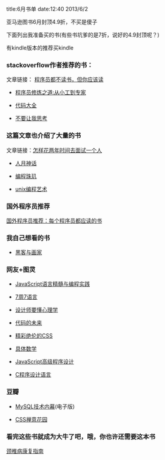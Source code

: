 ﻿title:6月书单
date:12:40 2013/6/2

亚马逊图书6月封顶4.9折，不买是傻子

下面列出我准备买的书(有些书坑爹的是7折，说好的4.9封顶呢？)

有kindle版本的推荐买kindle

### stackoverflow作者推荐的书：

文章链接： [程序员都不读书，但你应该读](http://www.aqee.net/programmers-dont-read-books-but-you-should/) 

- [程序员修炼之道:从小工到专家](http://www.amazon.cn/gp/product/B004GV08CY/ref=as_li_ss_tl?ie=UTF8&camp=536&creative=3132&creativeASIN=B004GV08CY&linkCode=as2&tag=aqee-23)

- [代码大全](http://www.amazon.cn/gp/product/B0061XKRXA/ref=ox_sc_act_title_1?ie=UTF8&psc=1&smid=A1AJ19PSB66TG)

- [不要让我思考](http://www.amazon.cn/gp/product/B0011BTJV8/ref=ox_sc_act_title_2?ie=UTF8&psc=1&smid=A1AJ19PSB66TGU)

### 这篇文章也介绍了大量的书

文章链接：[怎样花两年时间去面试一个人](http://mindhacks.cn/2011/11/04/how-to-interview-a-person-for-two-years/)

- [人月神话]( http://www.amazon.cn/%E4%BA%BA%E6%9C%88%E7%A5%9E%E8%AF%9D-%E5%BC%97%E9%9B%B7%E5%BE%B7%E9%87%8C%E5%85%8B%C2%B7%E5%B8%83%E9%B2%81%E5%85%8B%E6%96%AF/dp/B0011C2P7W/ref=sr_1_1?s=books&ie=UTF8&qid=1370148837&sr=1-1&keywords=%E4%BA%BA%E6%9C%88%E7%A5%9E%E8%AF%9D)

- [编程珠玑]( http://www.amazon.cn/%E7%BC%96%E7%A8%8B%E7%8F%A0%E7%8E%91-Jon-Bentley/dp/B001GNBZFE/ref=sr_1_1?s=books&ie=UTF8&qid=1370148991&sr=1-1&keywords=%E7%BC%96%E7%A8%8B%E7%8F%A0%E7%8E%91)

- [unix编程艺术]( http://www.amazon.cn/%E4%BC%A0%E4%B8%96%E7%BB%8F%E5%85%B8%E4%B9%A6%E4%B8%9B-UNIX%E7%BC%96%E7%A8%8B%E8%89%BA%E6%9C%AF-%E5%9F%83%E7%91%9E%E5%85%8B%E2%80%A2S-%E7%90%86%E6%9B%BC%E5%BE%B7/dp/B008Z1IEQ8/ref=sr_1_1?s=books&ie=UTF8&qid=1370151383&sr=1-1&keywords=unix%E7%BC%96%E7%A8%8B%E8%89%BA%E6%9C%AF)

### 国外程序员推荐

[国外程序员推荐：每个程序员都应读的书](http://www.leiphone.com/0815-warlial-book.html)

### 我自己想看的书

- [黑客与画家]( http://www.amazon.cn/%E9%BB%91%E5%AE%A2%E4%B8%8E%E7%94%BB%E5%AE%B6-%E7%A1%85%E8%B0%B7%E5%88%9B%E4%B8%9A%E4%B9%8B%E7%88%B6Paul-Graham%E6%96%87%E9%9B%86-%E9%98%AE%E4%B8%80%E5%B3%B0/dp/B004WHZGZQ/ref=pd_sim_b_9)



### 网友+图灵

- [JavaScript语言精髓与编程实践]( http://www.amazon.cn/JavaScript%E8%AF%AD%E8%A8%80%E7%B2%BE%E9%AB%93%E4%B8%8E%E7%BC%96%E7%A8%8B%E5%AE%9E%E8%B7%B5-%E5%91%A8%E7%88%B1%E6%B0%91/dp/B007IVAG8K/ref=sr_1_1?s=books&ie=UTF8&qid=1370149299&sr=1-1&keywords=%E5%91%A8%E7%88%B1%E6%B0%91)

- [7周7语言](http://www.amazon.cn/7%E5%91%A87%E8%AF%AD%E8%A8%80-%E7%90%86%E8%A7%A3%E5%A4%9A%E7%A7%8D%E7%BC%96%E7%A8%8B%E8%8C%83%E5%9E%8B-%E6%B3%B0%E7%89%B9/dp/B008041DUY/ref=tmm_pap_title_0?ie=UTF8&qid=1370149424&sr=8-1)

- [设计师要懂心理学]( http://www.amazon.cn/%E5%9B%BE%E7%81%B5%E4%BA%A4%E4%BA%92%E8%AE%BE%E8%AE%A1%E4%B8%9B%E4%B9%A6-%E8%AE%BE%E8%AE%A1%E5%B8%88%E8%A6%81%E6%87%82%E5%BF%83%E7%90%86%E5%AD%A6-%E9%AD%8F%E5%9B%A0%E7%94%B3%E5%85%8B/dp/B00COG458G/ref=sr_1_1?ie=UTF8&qid=1370149666&sr=8-1&keywords=%E8%AE%BE%E8%AE%A1%E5%B8%88%E8%A6%81%E6%87%82%E5%BF%83%E7%90%86%E5%AD%A6)

- [代码的未来]( http://www.amazon.cn/%E4%BB%A3%E7%A0%81%E7%9A%84%E6%9C%AA%E6%9D%A5-%E6%97%A5-%E6%9D%BE%E6%9C%AC%E8%A1%8C%E5%BC%98/dp/B00D1HUYVE/ref=sr_1_1?ie=UTF8&qid=1370149887&sr=8-1&keywords=%E4%BB%A3%E7%A0%81%E7%9A%84%E6%9C%AA%E6%9D%A5)

- [精彩绝伦的CSS]( http://www.amazon.cn/%E7%B2%BE%E5%BD%A9%E7%BB%9D%E4%BC%A6%E7%9A%84CSS-Meyer/dp/B008F4VJ94/ref=sr_1_1?s=books&ie=UTF8&qid=1370150114&sr=1-1&keywords=%E7%B2%BE%E5%BD%A9%E7%BB%9D%E4%BC%A6%E7%9A%84CSS)

- [具体数学]( http://www.amazon.cn/%E5%9B%BE%E7%81%B5%E8%AE%A1%E7%AE%97%E6%9C%BA%E7%A7%91%E5%AD%A6%E4%B8%9B%E4%B9%A6%E2%80%A2%E5%85%B7%E4%BD%93%E6%95%B0%E5%AD%A6-%E8%AE%A1%E7%AE%97%E6%9C%BA%E7%A7%91%E5%AD%A6%E5%9F%BA%E7%A1%80-%E8%91%9B%E7%AB%8B%E6%81%92/dp/B00C4OM7V0/ref=sr_1_1?ie=UTF8&qid=1370150431&sr=8-1&keywords=%E5%85%B7%E4%BD%93%E6%95%B0%E5%AD%A6)

- [JavaScript高级程序设计](http://www.amazon.cn/gp/huc/view.html?ie=UTF8&HUCT=1&newItems=C3SEHN4JZR5H0C%2C1)

- [C程序设计语言]( http://www.amazon.cn/gp/product/B0011425T8/ref=as_li_ss_sm_cn_si_asin_tl?ie=UTF8&tag=ym3oghdv-23&linkCode=shr&camp=568&creative=4088&creativeASIN=B0011425T8&ref_=sr_1_1&s=books&qid=1337049680&sr=1-1)



### 豆瓣

- [MySQL技术内幕](http://vdisk.weibo.com/s/sUCQ/1365261592)(电子版)

- [CSS禅意花园]( http://www.amazon.cn/mn/detailApp/ref=asc_df_B008HN791U630497/?asin=B008HN791U&tag=douban-23&creative=2384&creativeASIN=B008HN791U&linkCode=asn)


### 看完这些书就成为大牛了吧，哦，你也许还需要这本书

[颈椎病康复指南](http://www.amazon.cn/s/ref=nb_sb_noss?__mk_zh_CN=%E4%BA%9A%E9%A9%AC%E9%80%8A%E7%BD%91%E7%AB%99&url=search-alias%3Dstripbooks&field-keywords=%E9%A2%88%E6%A4%8E%E5%BA%B7%E5%A4%8D%E6%8C%87%E5%8D%97)

